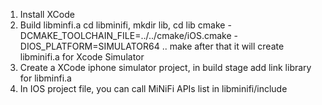 1) Install XCode
2) Build libminfi.a
cd libminifi, mkdir lib, cd lib
cmake -DCMAKE_TOOLCHAIN_FILE=../../cmake/iOS.cmake -DIOS_PLATFORM=SIMULATOR64 ..
make
after that it will create libminifi.a for Xcode Simulator
3) Create a XCode iphone simulator project, in build stage add link library for libminfi.a
4) In IOS project file, you can call MiNiFi APIs list in libminifi/include  
